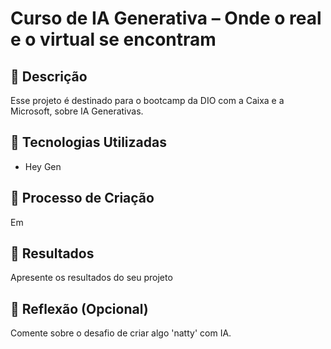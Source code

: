 # Curso de IA Generativa – Onde o real e o virtual se encontram

## 📒 Descrição
Esse projeto é destinado para o bootcamp da DIO com a Caixa e a Microsoft, sobre IA Generativas.

## 🤖 Tecnologias Utilizadas
- Hey Gen

## 🧐 Processo de Criação
Em

## 🚀 Resultados
Apresente os resultados do seu projeto

## 💭 Reflexão (Opcional)
Comente sobre o desafio de criar algo 'natty' com IA.
